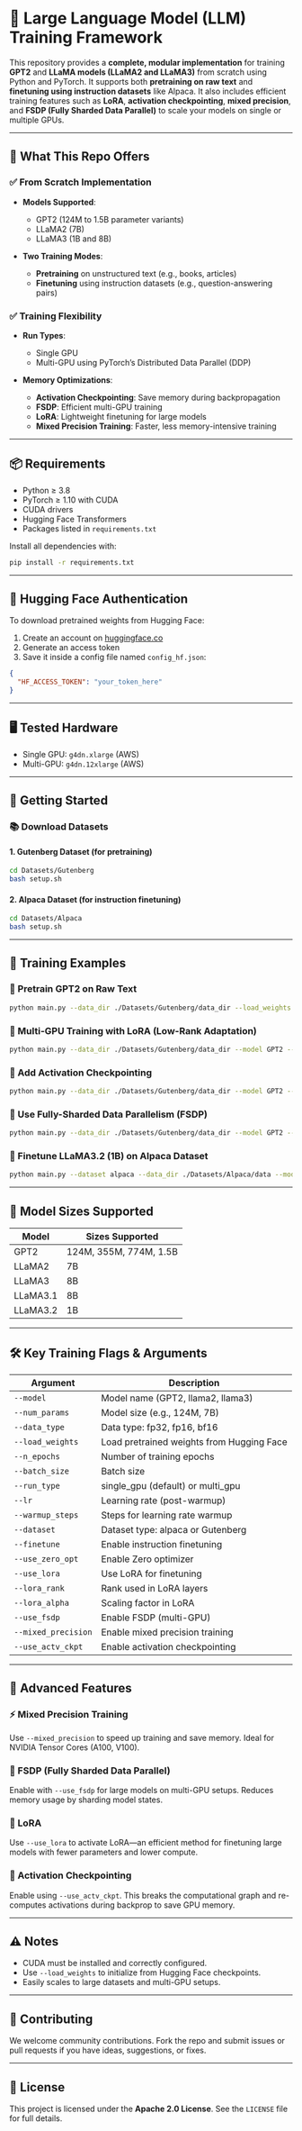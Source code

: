 # 🚀 Large Language Model (LLM) Training Framework

This repository provides a **complete, modular implementation** for training **GPT2** and **LLaMA models (LLaMA2 and LLaMA3)** from scratch using Python and PyTorch. It supports both **pretraining on raw text** and **finetuning using instruction datasets** like Alpaca. It also includes efficient training features such as **LoRA**, **activation checkpointing**, **mixed precision**, and **FSDP (Fully Sharded Data Parallel)** to scale your models on single or multiple GPUs.

---

## 🔧 What This Repo Offers

### ✅ From Scratch Implementation

* **Models Supported**:

  * GPT2 (124M to 1.5B parameter variants)
  * LLaMA2 (7B)
  * LLaMA3 (1B and 8B)

* **Two Training Modes**:

  * **Pretraining** on unstructured text (e.g., books, articles)
  * **Finetuning** using instruction datasets (e.g., question-answering pairs)

### ✅ Training Flexibility

* **Run Types**:

  * Single GPU
  * Multi-GPU using PyTorch’s Distributed Data Parallel (DDP)

* **Memory Optimizations**:

  * **Activation Checkpointing**: Save memory during backpropagation
  * **FSDP**: Efficient multi-GPU training
  * **LoRA**: Lightweight finetuning for large models
  * **Mixed Precision Training**: Faster, less memory-intensive training

---

## 📦 Requirements

* Python ≥ 3.8
* PyTorch ≥ 1.10 with CUDA
* CUDA drivers
* Hugging Face Transformers
* Packages listed in `requirements.txt`

Install all dependencies with:

```bash
pip install -r requirements.txt
```

---

## 🔐 Hugging Face Authentication

To download pretrained weights from Hugging Face:

1. Create an account on [huggingface.co](https://huggingface.co)
2. Generate an access token
3. Save it inside a config file named `config_hf.json`:

```json
{
  "HF_ACCESS_TOKEN": "your_token_here"
}
```

---

## 🖥️ Tested Hardware

* Single GPU: `g4dn.xlarge` (AWS)
* Multi-GPU: `g4dn.12xlarge` (AWS)

---

## 🚀 Getting Started

### 📚 Download Datasets

#### 1. Gutenberg Dataset (for pretraining)

```bash
cd Datasets/Gutenberg
bash setup.sh
```

#### 2. Alpaca Dataset (for instruction finetuning)

```bash
cd Datasets/Alpaca
bash setup.sh
```

---

## 🔄 Training Examples

### 🔹 Pretrain GPT2 on Raw Text

```bash
python main.py --data_dir ./Datasets/Gutenberg/data_dir --load_weights
```

### 🔹 Multi-GPU Training with LoRA (Low-Rank Adaptation)

```bash
python main.py --data_dir ./Datasets/Gutenberg/data_dir --model GPT2 --run_type multi_gpu --use_lora --load_weights
```

### 🔹 Add Activation Checkpointing

```bash
python main.py --data_dir ./Datasets/Gutenberg/data_dir --model GPT2 --num_params 774M --run_type multi_gpu --use_lora --use_actv_ckpt --load_weights
```

### 🔹 Use Fully-Sharded Data Parallelism (FSDP)

```bash
python main.py --data_dir ./Datasets/Gutenberg/data_dir --model GPT2 --num_params 774M --run_type multi_gpu --use_lora --use_actv_ckpt --use_fsdp --load_weights
```

### 🔹 Finetune LLaMA3.2 (1B) on Alpaca Dataset

```bash
python main.py --dataset alpaca --data_dir ./Datasets/Alpaca/data --model llama3_2 --num_params 1B --finetune --run_type multi_gpu --use_lora --use_actv_ckpt --lr 1e-5 --data_type bf16 --load_weights
```

---

## 🧠 Model Sizes Supported

| Model    | Sizes Supported        |
| -------- | ---------------------- |
| GPT2     | 124M, 355M, 774M, 1.5B |
| LLaMA2   | 7B                     |
| LLaMA3   | 8B                     |
| LLaMA3.1 | 8B                     |
| LLaMA3.2 | 1B                     |

---

## 🛠️ Key Training Flags & Arguments

| Argument            | Description                               |
| ------------------- | ----------------------------------------- |
| `--model`           | Model name (GPT2, llama2, llama3)         |
| `--num_params`      | Model size (e.g., 124M, 7B)               |
| `--data_type`       | Data type: fp32, fp16, bf16               |
| `--load_weights`    | Load pretrained weights from Hugging Face |
| `--n_epochs`        | Number of training epochs                 |
| `--batch_size`      | Batch size                                |
| `--run_type`        | single\_gpu (default) or multi\_gpu       |
| `--lr`              | Learning rate (post-warmup)               |
| `--warmup_steps`    | Steps for learning rate warmup            |
| `--dataset`         | Dataset type: alpaca or Gutenberg         |
| `--finetune`        | Enable instruction finetuning             |
| `--use_zero_opt`    | Enable Zero optimizer                     |
| `--use_lora`        | Use LoRA for finetuning                   |
| `--lora_rank`       | Rank used in LoRA layers                  |
| `--lora_alpha`      | Scaling factor in LoRA                    |
| `--use_fsdp`        | Enable FSDP (multi-GPU)                   |
| `--mixed_precision` | Enable mixed precision training           |
| `--use_actv_ckpt`   | Enable activation checkpointing           |

---

## 🧪 Advanced Features

### ⚡ Mixed Precision Training

Use `--mixed_precision` to speed up training and save memory. Ideal for NVIDIA Tensor Cores (A100, V100).

### 🔄 FSDP (Fully Sharded Data Parallel)

Enable with `--use_fsdp` for large models on multi-GPU setups. Reduces memory usage by sharding model states.

### 🧩 LoRA

Use `--use_lora` to activate LoRA—an efficient method for finetuning large models with fewer parameters and lower compute.

### 🧠 Activation Checkpointing

Enable using `--use_actv_ckpt`. This breaks the computational graph and re-computes activations during backprop to save GPU memory.

---

## ⚠️ Notes

* CUDA must be installed and correctly configured.
* Use `--load_weights` to initialize from Hugging Face checkpoints.
* Easily scales to large datasets and multi-GPU setups.

---

## 🤝 Contributing

We welcome community contributions. Fork the repo and submit issues or pull requests if you have ideas, suggestions, or fixes.

---

## 📄 License

This project is licensed under the **Apache 2.0 License**. See the `LICENSE` file for full details.
